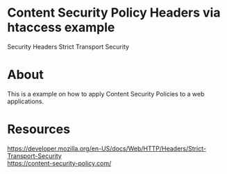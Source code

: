 # Content Security Policy Headers via htaccess example
Security Headers  Strict Transport Security

# About
This is a example on how to apply Content Security Policies to a web applications.

# Resources
https://developer.mozilla.org/en-US/docs/Web/HTTP/Headers/Strict-Transport-Security <br>
https://content-security-policy.com/
